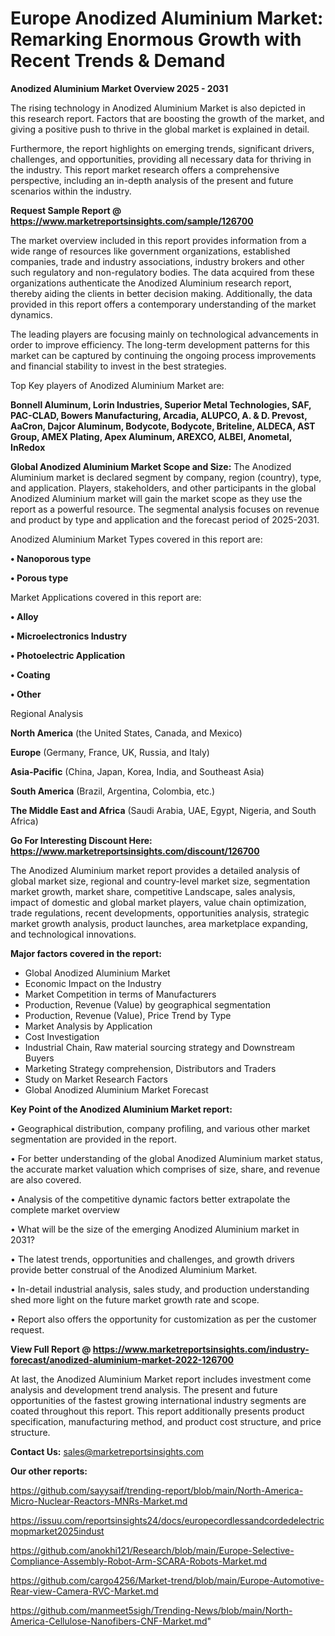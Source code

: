 # Europe Anodized Aluminium Market: Remarking Enormous Growth with Recent Trends & Demand

<Strong> Anodized Aluminium Market Overview 2025 - 2031</strong>

The rising technology in Anodized Aluminium Market is also depicted in this research report. Factors that are boosting the growth of the market, and giving a positive push to thrive in the global market is explained in detail.

Furthermore, the report highlights on emerging trends, significant drivers, challenges, and opportunities, providing all necessary data for thriving in the industry. This report market research offers a comprehensive perspective, including an in-depth analysis of the present and future scenarios within the industry.

<strong>Request Sample Report @ <a href=https://www.marketreportsinsights.com/sample/126700>https://www.marketreportsinsights.com/sample/126700</a></strong>

The market overview included in this report provides information from a wide range of resources like government organizations, established companies, trade and industry associations, industry brokers and other such regulatory and non-regulatory bodies. The data acquired from these organizations authenticate the Anodized Aluminium research report, thereby aiding the clients in better decision making. Additionally, the data provided in this report offers a contemporary understanding of the market dynamics.

The leading players are focusing mainly on technological advancements in order to improve efficiency. The long-term development patterns for this market can be captured by continuing the ongoing process improvements and financial stability to invest in the best strategies.

Top Key players of Anodized Aluminium Market are:

<strong>Bonnell Aluminum, Lorin Industries, Superior Metal Technologies, SAF, PAC-CLAD, Bowers Manufacturing, Arcadia, ALUPCO, A. & D. Prevost, AaCron, Dajcor Aluminum, Bodycote, Bodycote, Briteline, ALDECA, AST Group, AMEX Plating, Apex Aluminum, AREXCO, ALBEI, Anometal, InRedox</strong>

<strong><b>Global Anodized Aluminium Market Scope and Size:</b></strong>
The Anodized Aluminium market is declared segment by company, region (country), type, and application. Players, stakeholders, and other participants in the global Anodized Aluminium market will gain the market scope as they use the report as a powerful resource. The segmental analysis focuses on revenue and product by type and application and the forecast period of 2025-2031.

Anodized Aluminium Market Types covered in this report are:

<strong>• Nanoporous type

• Porous type</strong>

Market Applications covered in this report are:

<strong>• Alloy

• Microelectronics Industry

• Photoelectric Application

• Coating

• Other</strong> 

Regional Analysis

<strong>North America</strong> (the United States, Canada, and Mexico)

<strong>Europe</strong> (Germany, France, UK, Russia, and Italy)

<strong>Asia-Pacific</strong> (China, Japan, Korea, India, and Southeast Asia)

<strong>South America</strong> (Brazil, Argentina, Colombia, etc.)

<strong>The Middle East and Africa</strong> (Saudi Arabia, UAE, Egypt, Nigeria, and South Africa)

<strong>Go For Interesting Discount Here: <a href=https://www.marketreportsinsights.com/discount/126700>https://www.marketreportsinsights.com/discount/126700</a></strong>

The Anodized Aluminium market report provides a detailed analysis of global market size, regional and country-level market size, segmentation market growth, market share, competitive Landscape, sales analysis, impact of domestic and global market players, value chain optimization, trade regulations, recent developments, opportunities analysis, strategic market growth analysis, product launches, area marketplace expanding, and technological innovations.

<strong><b>Major factors covered in the report:</b></strong>
<ul>
  <li>Global Anodized Aluminium Market </li>
  <li>Economic Impact on the Industry</li>
  <li>Market Competition in terms of Manufacturers</li>
  <li>Production, Revenue (Value) by geographical segmentation</li>
  <li>Production, Revenue (Value), Price Trend by Type</li>
  <li>Market Analysis by Application</li>
  <li>Cost Investigation</li>
  <li>Industrial Chain, Raw material sourcing strategy and Downstream Buyers</li>
  <li>Marketing Strategy comprehension, Distributors and Traders</li>
  <li>Study on Market Research Factors</li>
  <li>Global Anodized Aluminium Market Forecast</li>
</ul>

<strong><b>Key Point of the Anodized Aluminium Market report:</b></strong>

• Geographical distribution, company profiling, and various other market segmentation are provided in the report.

• For better understanding of the global Anodized Aluminium market status, the accurate market valuation which comprises of size, share, and revenue are also covered.

• Analysis of the competitive dynamic factors better extrapolate the complete market overview

• What will be the size of the emerging Anodized Aluminium market in 2031?

• The latest trends, opportunities and challenges, and growth drivers provide better construal of the Anodized Aluminium Market.

• In-detail industrial analysis, sales study, and production understanding shed more light on the future market growth rate and scope.

• Report also offers the opportunity for customization as per the customer request.

<strong><b>View Full Report @ <a href=https://www.marketreportsinsights.com/industry-forecast/anodized-aluminium-market-2022-126700>https://www.marketreportsinsights.com/industry-forecast/anodized-aluminium-market-2022-126700</a></b></strong>


At last, the Anodized Aluminium Market report includes investment come analysis and development trend analysis. The present and future opportunities of the fastest growing international industry segments are coated throughout this report. This report additionally presents product specification, manufacturing method, and product cost structure, and price structure.

<strong>Contact Us:</strong>
sales@marketreportsinsights.com

<strong>Our other reports:</strong>

<a href=https://github.com/sayysaif/trending-report/blob/main/North-America-Micro-Nuclear-Reactors-MNRs-Market.md>https://github.com/sayysaif/trending-report/blob/main/North-America-Micro-Nuclear-Reactors-MNRs-Market.md</a>

<a href=https://issuu.com/reportsinsights24/docs/europecordlessandcordedelectricmopmarket2025indust>https://issuu.com/reportsinsights24/docs/europecordlessandcordedelectricmopmarket2025indust</a>

<a href=https://github.com/anokhi121/Research/blob/main/Europe-Selective-Compliance-Assembly-Robot-Arm-SCARA-Robots-Market.md>https://github.com/anokhi121/Research/blob/main/Europe-Selective-Compliance-Assembly-Robot-Arm-SCARA-Robots-Market.md</a>

<a href=https://github.com/cargo4256/Market-trend/blob/main/Europe-Automotive-Rear-view-Camera-RVC-Market.md>https://github.com/cargo4256/Market-trend/blob/main/Europe-Automotive-Rear-view-Camera-RVC-Market.md</a>

<a href=https://github.com/manmeet5sigh/Trending-News/blob/main/North-America-Cellulose-Nanofibers-CNF-Market.md>https://github.com/manmeet5sigh/Trending-News/blob/main/North-America-Cellulose-Nanofibers-CNF-Market.md</a>"
